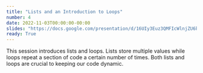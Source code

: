 ```yaml
---
title: "Lists and an Introduction to Loops"
number: 4
date: 2022-11-03T00:00:00-00:00
slides: "https://docs.google.com/presentation/d/16UIy3Euz3QMFIcWlnjZU6kaiJ8iatPCVrURqfhQyPZY/edit?usp=sharing"
ready: True
---
```


This session introduces lists and loops. Lists store multiple values while loops repeat a section of code a certain number of times. Both lists and loops are crucial to keeping our code dynamic.